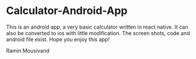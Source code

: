 # Calculator-Android-App

This is an android app, a very basic calculator written in react native. 
It can also be converted to ios with little modification. The screen shots, code and android file exist.
Hope you enjoy this app!

Ramin Mousivand 